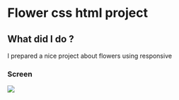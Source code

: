 # Flower css html project

## What did I do ?
I prepared a nice project about flowers using responsive

### Screen
![](screen.gif)
